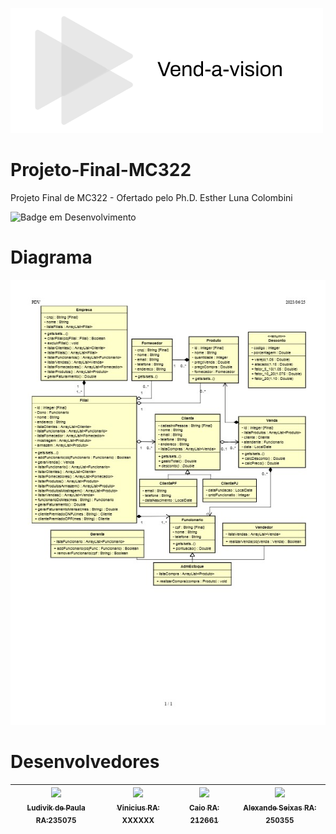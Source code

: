 ![Logo do projeto](Logo.png)

# Projeto-Final-MC322
Projeto Final de MC322 - Ofertado pelo Ph.D. Esther Luna Colombini

![Badge em Desenvolvimento](http://img.shields.io/static/v1?label=STATUS&message=EM%20DESENVOLVIMENTO&color=GREEN&style=for-the-badge)

# Diagrama
![Diagrama UML](projetoMc322UML.jpg)

# Desenvolvedores
[<img src="https://avatars.githubusercontent.com/u/65737633?v=4" width=115><br><sub>Ludivik de Paula RA:235075 </sub>](https://github.com/ldvk_bf) | [ <img src="https://avatars.githubusercontent.com/u/127436420?v=4" width=115><br><sub>Vinicius RA: XXXXXX </sub>](https://github.com/vinicarvalhop020) | [ <img src="https://avatars.githubusercontent.com/u/127238192?v=4" width=115><br><sub>Caio RA: 212661 </sub>](https://github.com/Caiozotex) |  [ <img src="https://avatars.githubusercontent.com/u/76569810?v=4" width=115><br><sub>Alexande Seixas RA: 250355 </sub>](https://github.com/aleseixas)
| :---: | :---: | :---: | :---: |
